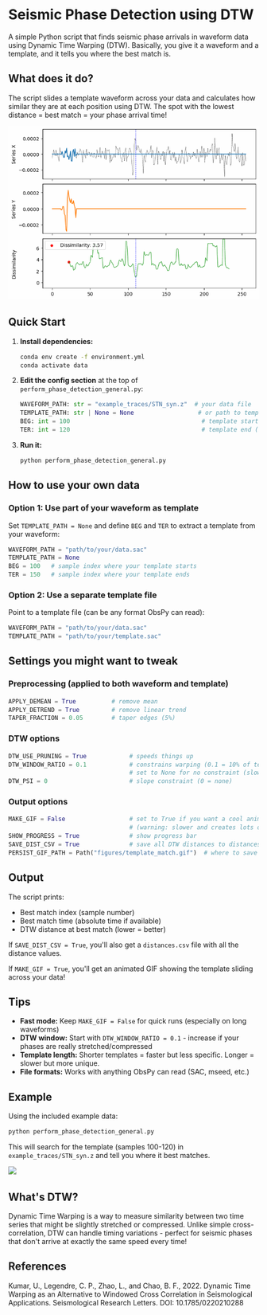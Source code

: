 # Seismic Phase Detection using DTW

A simple Python script that finds seismic phase arrivals in waveform data using Dynamic Time Warping (DTW). Basically, you give it a waveform and a template, and it tells you where the best match is.

## What does it do?

The script slides a template waveform across your data and calculates how similar they are at each position using DTW. The spot with the lowest distance = best match = your phase arrival time!

![](./figures/phaseDetection.gif)

## Quick Start

1. **Install dependencies:**
   ```bash
   conda env create -f environment.yml
   conda activate data
   ```

2. **Edit the config section** at the top of `perform_phase_detection_general.py`:
   ```python
   WAVEFORM_PATH: str = "example_traces/STN_syn.z"  # your data file
   TEMPLATE_PATH: str | None = None                  # or path to template file
   BEG: int = 100                                     # template start (if using data slice)
   TER: int = 120                                     # template end (if using data slice)
   ```

3. **Run it:**
   ```bash
   python perform_phase_detection_general.py
   ```

## How to use your own data

### Option 1: Use part of your waveform as template
Set `TEMPLATE_PATH = None` and define `BEG` and `TER` to extract a template from your waveform:
```python
WAVEFORM_PATH = "path/to/your/data.sac"
TEMPLATE_PATH = None
BEG = 100   # sample index where your template starts
TER = 150   # sample index where your template ends
```

### Option 2: Use a separate template file
Point to a template file (can be any format ObsPy can read):
```python
WAVEFORM_PATH = "path/to/your/data.sac"
TEMPLATE_PATH = "path/to/your/template.sac"
```

## Settings you might want to tweak

### Preprocessing (applied to both waveform and template)
```python
APPLY_DEMEAN = True          # remove mean
APPLY_DETREND = True         # remove linear trend
TAPER_FRACTION = 0.05        # taper edges (5%)
```

### DTW options
```python
DTW_USE_PRUNING = True            # speeds things up
DTW_WINDOW_RATIO = 0.1            # constrains warping (0.1 = 10% of template length)
                                  # set to None for no constraint (slower but more flexible)
DTW_PSI = 0                       # slope constraint (0 = none)
```

### Output options
```python
MAKE_GIF = False                  # set to True if you want a cool animated visualization
                                  # (warning: slower and creates lots of temp files)
SHOW_PROGRESS = True              # show progress bar
SAVE_DIST_CSV = True              # save all DTW distances to distances.csv
PERSIST_GIF_PATH = Path("figures/template_match.gif")  # where to save the GIF
```

## Output

The script prints:
- Best match index (sample number)
- Best match time (absolute time if available)
- DTW distance at best match (lower = better)

If `SAVE_DIST_CSV = True`, you'll also get a `distances.csv` file with all the distance values.

If `MAKE_GIF = True`, you'll get an animated GIF showing the template sliding across your data!

## Tips

- **Fast mode:** Keep `MAKE_GIF = False` for quick runs (especially on long waveforms)
- **DTW window:** Start with `DTW_WINDOW_RATIO = 0.1` - increase if your phases are really stretched/compressed
- **Template length:** Shorter templates = faster but less specific. Longer = slower but more unique.
- **File formats:** Works with anything ObsPy can read (SAC, mseed, etc.)

## Example

Using the included example data:
```bash
python perform_phase_detection_general.py
```

This will search for the template (samples 100-120) in `example_traces/STN_syn.z` and tell you where it best matches.

![](./figures/template_match.gif)

## What's DTW?

Dynamic Time Warping is a way to measure similarity between two time series that might be slightly stretched or compressed. Unlike simple cross-correlation, DTW can handle timing variations - perfect for seismic phases that don't arrive at exactly the same speed every time!

## References
Kumar, U., Legendre, C. P., Zhao, L., and Chao, B. F., 2022. Dynamic Time Warping as an Alternative to Windowed Cross Correlation in Seismological Applications. Seismological Research Letters. DOI: 10.1785/0220210288

